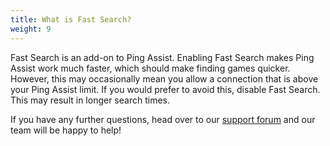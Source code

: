 ```yaml
---
title: What is Fast Search?
weight: 9
---
```


Fast Search is an 
add-on to Ping Assist. Enabling Fast Search makes Ping Assist work much 
faster, which should make finding games quicker. However, this may 
occasionally mean you allow a connection that is above your Ping Assist 
limit. If you would prefer to avoid this, disable Fast Search. This may 
result in longer search times.

If you have any further questions, head over to our [support forum](https://forum.netduma.com/) and our team will be happy to help!
